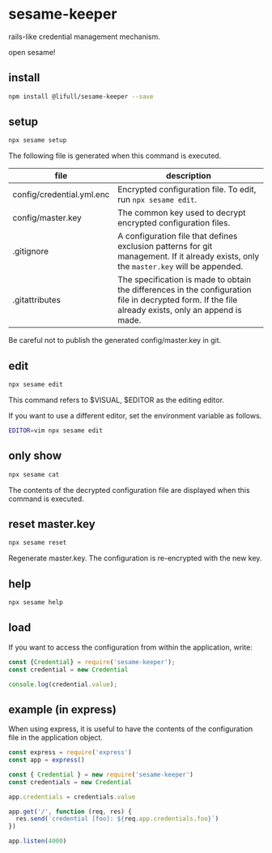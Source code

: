 # sesame-keeper

rails-like credential management mechanism.

open sesame!

## install

```sh
npm install @lifull/sesame-keeper --save
```

## setup

```sh
npx sesame setup
```

The following file is generated when this command is executed.

| file | description |
|---|---|
| config/credential.yml.enc | Encrypted configuration file. To edit, run `npx sesame edit`. |
| config/master.key | The common key used to decrypt encrypted configuration files. |
| .gitignore | A configuration file that defines exclusion patterns for git management. If it already exists, only the `master.key` will be appended. |
| .gitattributes | The specification is made to obtain the differences in the configuration file in decrypted form. If the file already exists, only an append is made. |

Be careful not to publish the generated config/master.key in git.

## edit

```sh
npx sesame edit
```

This command refers to $VISUAL, $EDITOR as the editing editor.

If you want to use a different editor, set the environment variable as follows.

```sh
EDITOR=vim npx sesame edit
```

## only show

```sh
npx sesame cat
```

The contents of the decrypted configuration file are displayed when this command is executed.

## reset master.key

```sh
npx sesame reset
```

Regenerate master.key. The configuration is re-encrypted with the new key.

## help

```sh
npx sesame help
```

## load

If you want to access the configuration from within the application, write:

```javascript
const {Credential} = require('sesame-keeper');
const credential = new Credential

console.log(credential.value);
```

## example (in express)

When using express, it is useful to have the contents of the configuration file in the application object.

```javascript
const express = require('express')
const app = express()

const { Credential } = new require('sesame-keeper')
const credentials = new Credential

app.credentials = credentials.value

app.get('/', function (req, res) {
  res.send(`credential [foo]: ${req.app.credentials.foo}`)
})

app.listen(4000)
```
